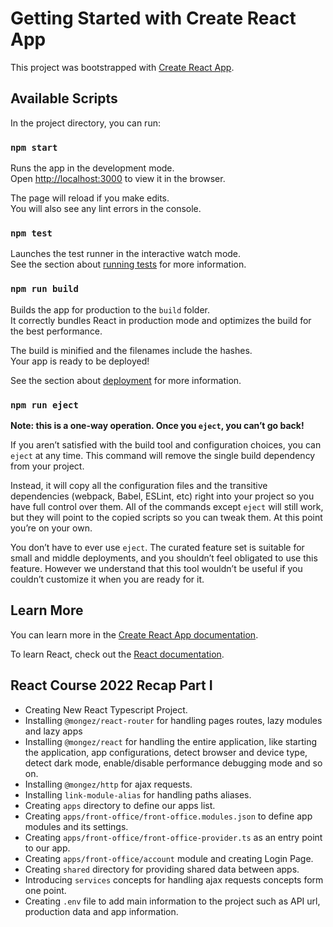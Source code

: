 # Getting Started with Create React App

This project was bootstrapped with [Create React App](https://github.com/facebook/create-react-app).

## Available Scripts

In the project directory, you can run:

### `npm start`

Runs the app in the development mode.\
Open [http://localhost:3000](http://localhost:3000) to view it in the browser.

The page will reload if you make edits.\
You will also see any lint errors in the console.

### `npm test`

Launches the test runner in the interactive watch mode.\
See the section about [running tests](https://facebook.github.io/create-react-app/docs/running-tests) for more information.

### `npm run build`

Builds the app for production to the `build` folder.\
It correctly bundles React in production mode and optimizes the build for the best performance.

The build is minified and the filenames include the hashes.\
Your app is ready to be deployed!

See the section about [deployment](https://facebook.github.io/create-react-app/docs/deployment) for more information.

### `npm run eject`

**Note: this is a one-way operation. Once you `eject`, you can’t go back!**

If you aren’t satisfied with the build tool and configuration choices, you can `eject` at any time. This command will remove the single build dependency from your project.

Instead, it will copy all the configuration files and the transitive dependencies (webpack, Babel, ESLint, etc) right into your project so you have full control over them. All of the commands except `eject` will still work, but they will point to the copied scripts so you can tweak them. At this point you’re on your own.

You don’t have to ever use `eject`. The curated feature set is suitable for small and middle deployments, and you shouldn’t feel obligated to use this feature. However we understand that this tool wouldn’t be useful if you couldn’t customize it when you are ready for it.

## Learn More

You can learn more in the [Create React App documentation](https://facebook.github.io/create-react-app/docs/getting-started).

To learn React, check out the [React documentation](https://reactjs.org/).

## React Course 2022 Recap Part I

- Creating New React Typescript Project.
- Installing `@mongez/react-router` for handling pages routes, lazy modules and lazy apps
- Installing `@mongez/react` for handling the entire application, like starting the application, app configurations, detect browser and device type, detect dark mode, enable/disable performance debugging mode and so on.
- Installing `@mongez/http` for ajax requests.
- Installing `link-module-alias` for handling paths aliases.
- Creating `apps` directory to define our apps list.
- Creating `apps/front-office/front-office.modules.json` to define app modules and its settings.
- Creating `apps/front-office/front-office-provider.ts` as an entry point to our app.
- Creating `apps/front-office/account` module and creating Login Page.
- Creating `shared` directory for providing shared data between apps.
- Introducing `services` concepts for handling ajax requests concepts form one point.
- Creating `.env` file to add main information to the project such as API url, production data and app information.
